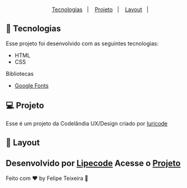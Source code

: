 <p align="center">
  <a href="#-tecnologias">Tecnologias</a>&nbsp;&nbsp;&nbsp;|&nbsp;&nbsp;&nbsp;
  <a href="#-projeto">Projeto</a>&nbsp;&nbsp;&nbsp;|&nbsp;&nbsp;&nbsp;
  <a href="#-layout">Layout</a>&nbsp;&nbsp;&nbsp;|&nbsp;&nbsp;&nbsp;
</p>


## 🚀 Tecnologias

Esse projeto foi desenvolvido com as seguintes tecnologias:

- HTML
- CSS

Bibliotecas

- [Google Fonts](https://fonts.google.com/)

## 💻 Projeto

Esse é um projeto da Codelândia UX/Design criado por [Iuricode](https://www.instagram.com/iuricode/)

## 🔖 Layout

Desenvolvido por [Lipecode](https://www.instagram.com/lipecode/)
Acesse o [Projeto](https://feppeli.github.io/Jordanstore/)
---

Feito com ♥ by Felipe Teixeira :wave:

